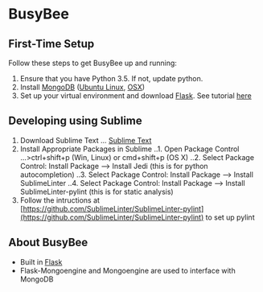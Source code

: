 # BusyBee

## First-Time Setup
Follow these steps to get BusyBee up and running:
1. Ensure that you have Python 3.5. If not, update python.
2. Install [MongoDB](https://www.mongodb.com/) ([Ubuntu Linux](https://docs.mongodb.com/manual/tutorial/install-mongodb-on-ubuntu/), [OSX](https://docs.mongodb.com/manual/tutorial/install-mongodb-on-os-x/#install-mongodb-with-homebrew))
3. Set up your virtual environment and download [Flask](http://flask.pocoo.org/). See tutorial [here](http://flask.pocoo.org/docs/0.11/installation/)


## Developing using Sublime
1. Download Sublime Text
... [Sublime Text](https://www.sublimetext.com/)
2. Install Appropriate Packages in Sublime
..1. Open Package Control 
...>ctrl+shift+p (Win, Linux) or cmd+shift+p (OS X)
..2. Select Package Control: Install Package --> Install Jedi (this is for python autocompletion)
..3. Select Package Control: Install Package --> Install SublimeLinter
..4. Select Package Control: Install Package --> Install SublimeLinter-pylint
 (this is for static analysis)
3. Follow the intructions at [https://github.com/SublimeLinter/SublimeLinter-pylint](https://github.com/SublimeLinter/SublimeLinter-pylint) to set up pylint


## About BusyBee
* Built in [Flask](http://flask.pocoo.org/)
* Flask-Mongoengine and Mongoengine are used to interface with MongoDB
